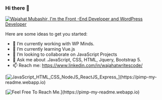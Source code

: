 ### Hi there 👋


[![Wajahat Mubashir, I'm the Front -End Developer and WordPress Developer](https://pimp-my-readme.webapp.io/pimp-my-readme/wavy-banner?subtitle=I%27m%20the%20Front%20-End%20Developer%20and%20WordPress%20Developer&title=Wajahat%20Mubashir)](https://pimp-my-readme.webapp.io)

Here are some ideas to get you started:

- 🔭 I’m currently working with WP Minds.
- 🌱 I’m currently learning Vue.js
- 👯 I’m looking to collaborate on JavaScript Projects
- 💬 Ask me about .JavaScript, CSS, HTML, Jquery, Bootstrap 5.
- 📫 Reach me: https://www.linkedin.com/in/wajahatwritescode/

[![JavaScript_HTML_CSS_NodeJS_ReactJS_Express_](https://pimp-my-readme.webapp.io/pimp-my-readme/technology?technology=JavaScript_HTML_CSS_NodeJS_ReactJS_Express_)](https://pimp-my-readme.webapp.io)


[![Feel Free To Reach Me.](https://pimp-my-readme.webapp.io/pimp-my-readme/sliding-text?emojis=1f607&text=Feel%2520Free%2520To%2520Reach%2520Me.)](https://pimp-my-readme.webapp.io)
